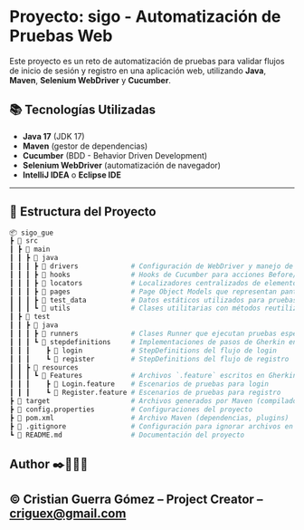 # Proyecto: **sigo** - Automatización de Pruebas Web

Este proyecto es un reto de automatización de pruebas para validar flujos de inicio de sesión y registro en una aplicación web, utilizando **Java**, **Maven**, **Selenium WebDriver** y **Cucumber**.

## 📚 Tecnologías Utilizadas

- **Java 17** (JDK 17)
- **Maven** (gestor de dependencias)
- **Cucumber** (BDD - Behavior Driven Development)
- **Selenium WebDriver** (automatización de navegador)
- **IntelliJ IDEA** o **Eclipse IDE**

---

## 📂 Estructura del Proyecto

```bash
📦 sigo_gue
┣ 📂 src
┃ ┣ 📂 main
┃ ┃ ┣ 📂 java
┃ ┃ ┃ ┣ 📂 drivers             # Configuración de WebDriver y manejo de navegador (ej: ChromeDriver)
┃ ┃ ┃ ┣ 📂 hooks               # Hooks de Cucumber para acciones Before/After
┃ ┃ ┃ ┣ 📂 locators            # Localizadores centralizados de elementos web
┃ ┃ ┃ ┣ 📂 pages               # Page Object Models que representan pantallas de la aplicación
┃ ┃ ┃ ┣ 📂 test_data           # Datos estáticos utilizados para pruebas
┃ ┃ ┃ ┗ 📂 utils               # Clases utilitarias con métodos reutilizables
┃ ┣ 📂 test
┃ ┃ ┣ 📂 java
┃ ┃ ┃ ┣ 📂 runners             # Clases Runner que ejecutan pruebas específicas
┃ ┃ ┃ ┗ 📂 stepdefinitions     # Implementaciones de pasos de Gherkin en Java
┃ ┃ ┃    ┣ 📂 login            # StepDefinitions del flujo de login
┃ ┃ ┃    ┗ 📂 register         # StepDefinitions del flujo de registro
┃ ┃ ┣ 📂 resources
┃ ┃ ┃ ┗ 📂 Features            # Archivos `.feature` escritos en Gherkin
┃ ┃ ┃    ┣ 📜 Login.feature    # Escenarios de pruebas para login
┃ ┃ ┃    ┗ 📜 Register.feature # Escenarios de pruebas para registro
┣ 📂 target                    # Archivos generados por Maven (compilados, reportes, etc.)
┣ 📜 config.properties         # Configuraciones del proyecto
┣ 📜 pom.xml                   # Archivo Maven (dependencias, plugins)
┣ 📜 .gitignore                # Configuración para ignorar archivos en Git
┗ 📜 README.md                 # Documentación del proyecto

```
## Author ✒️👨🏻‍💻
## ©️ Cristian Guerra Gómez – Project Creator – criguex@gmail.com

